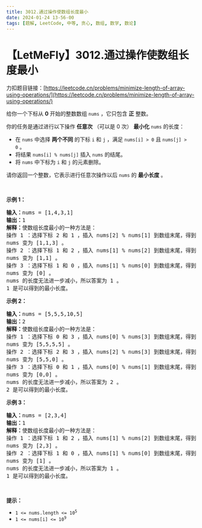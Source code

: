 ```yaml
---
title: 3012.通过操作使数组长度最小
date: 2024-01-24 13-56-00
tags: [题解, LeetCode, 中等, 贪心, 数组, 数学, 数论]
---
```


# 【LetMeFly】3012.通过操作使数组长度最小

力扣题目链接：[https://leetcode.cn/problems/minimize-length-of-array-using-operations/](https://leetcode.cn/problems/minimize-length-of-array-using-operations/)

<p>给你一个下标从 <strong>0</strong>&nbsp;开始的整数数组&nbsp;<code>nums</code>&nbsp;，它只包含 <strong>正</strong>&nbsp;整数。</p>

<p>你的任务是通过进行以下操作&nbsp;<strong>任意次</strong>&nbsp;（可以是 0 次）&nbsp;<strong>最小化</strong>&nbsp;<code>nums</code>&nbsp;的长度：</p>

<ul>
	<li>在 <code>nums</code>&nbsp;中选择 <strong>两个不同</strong>&nbsp;的下标&nbsp;<code>i</code>&nbsp;和&nbsp;<code>j</code>&nbsp;，满足&nbsp;<code>nums[i] &gt; 0</code>&nbsp;且&nbsp;<code>nums[j] &gt; 0</code>&nbsp;。</li>
	<li>将结果&nbsp;<code>nums[i] % nums[j]</code>&nbsp;插入&nbsp;<code>nums</code>&nbsp;的结尾。</li>
	<li>将 <code>nums</code>&nbsp;中下标为&nbsp;<code>i</code>&nbsp;和&nbsp;<code>j</code>&nbsp;的元素删除。</li>
</ul>

<p>请你返回一个整数，它表示进行任意次操作以后<em>&nbsp;</em><code>nums</code>&nbsp;的 <strong>最小长度</strong>&nbsp;。</p>

<p>&nbsp;</p>

<p><strong class="example">示例 1：</strong></p>

<pre>
<b>输入：</b>nums = [1,4,3,1]
<b>输出：</b>1
<b>解释：</b>使数组长度最小的一种方法是：
操作 1 ：选择下标 2 和 1 ，插入 nums[2] % nums[1] 到数组末尾，得到 [1,4,3,1,3] ，然后删除下标为 2 和 1 的元素。
nums 变为 [1,1,3] 。
操作 2 ：选择下标 1 和 2 ，插入 nums[1] % nums[2] 到数组末尾，得到 [1,1,3,1] ，然后删除下标为 1 和 2 的元素。
nums 变为 [1,1] 。
操作 3 ：选择下标 1 和 0 ，插入 nums[1] % nums[0] 到数组末尾，得到 [1,1,0] ，然后删除下标为 1 和 0 的元素。
nums 变为 [0] 。
nums 的长度无法进一步减小，所以答案为 1 。
1 是可以得到的最小长度。</pre>

<p><strong class="example">示例 2：</strong></p>

<pre>
<b>输入：</b>nums = [5,5,5,10,5]
<b>输出：</b>2
<b>解释：</b>使数组长度最小的一种方法是：
操作 1 ：选择下标 0 和 3 ，插入 nums[0] % nums[3] 到数组末尾，得到 [5,5,5,10,5,5] ，然后删除下标为 0 和 3 的元素。
nums 变为 [5,5,5,5] 。
操作 2 ：选择下标 2 和 3 ，插入 nums[2] % nums[3] 到数组末尾，得到 [5,5,5,5,0] ，然后删除下标为 2 和 3 的元素。
nums 变为 [5,5,0] 。
操作 3 ：选择下标 0 和 1 ，插入 nums[0] % nums[1] 到数组末尾，得到 [5,5,0,0] ，然后删除下标为 0 和 1 的元素。
nums 变为 [0,0] 。
nums 的长度无法进一步减小，所以答案为 2 。
2 是可以得到的最小长度。</pre>

<p><strong class="example">示例 3：</strong></p>

<pre>
<b>输入：</b>nums = [2,3,4]
<b>输出：</b>1
<b>解释：</b>使数组长度最小的一种方法是：
操作 1 ：选择下标 1 和 2 ，插入 nums[1] % nums[2] 到数组末尾，得到 [2,3,4,3] ，然后删除下标为 1 和 2 的元素。
nums 变为 [2,3] 。
操作 2 ：选择下标 1 和 0 ，插入 nums[1] % nums[0] 到数组末尾，得到 [2,3,1] ，然后删除下标为 1 和 0 的元素。
nums 变为 [1] 。
nums 的长度无法进一步减小，所以答案为 1 。
1 是可以得到的最小长度。</pre>

<p>&nbsp;</p>

<p><strong>提示：</strong></p>

<ul>
	<li><code>1 &lt;= nums.length &lt;= 10<sup>5</sup></code></li>
	<li><code>1 &lt;= nums[i] &lt;= 10<sup>9</sup></code></li>
</ul>


    